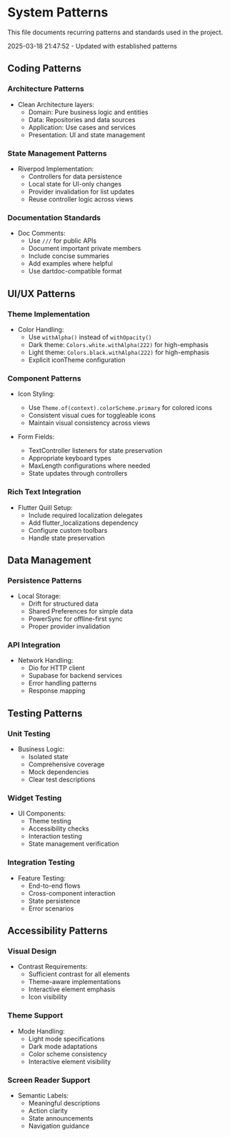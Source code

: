 # System Patterns

This file documents recurring patterns and standards used in the project.

2025-03-18 21:47:52 - Updated with established patterns

## Coding Patterns

### Architecture Patterns
* Clean Architecture layers:
  - Domain: Pure business logic and entities
  - Data: Repositories and data sources
  - Application: Use cases and services
  - Presentation: UI and state management

### State Management Patterns
* Riverpod Implementation:
  - Controllers for data persistence
  - Local state for UI-only changes
  - Provider invalidation for list updates
  - Reuse controller logic across views

### Documentation Standards
* Doc Comments:
  - Use `///` for public APIs
  - Document important private members
  - Include concise summaries
  - Add examples where helpful
  - Use dartdoc-compatible format

## UI/UX Patterns

### Theme Implementation
* Color Handling:
  - Use `withAlpha()` instead of `withOpacity()`
  - Dark theme: `Colors.white.withAlpha(222)` for high-emphasis
  - Light theme: `Colors.black.withAlpha(222)` for high-emphasis
  - Explicit iconTheme configuration

### Component Patterns
* Icon Styling:
  - Use `Theme.of(context).colorScheme.primary` for colored icons
  - Consistent visual cues for toggleable icons
  - Maintain visual consistency across views

* Form Fields:
  - TextController listeners for state preservation
  - Appropriate keyboard types
  - MaxLength configurations where needed
  - State updates through controllers

### Rich Text Integration
* Flutter Quill Setup:
  - Include required localization delegates
  - Add flutter_localizations dependency
  - Configure custom toolbars
  - Handle state preservation

## Data Management

### Persistence Patterns
* Local Storage:
  - Drift for structured data
  - Shared Preferences for simple data
  - PowerSync for offline-first sync
  - Proper provider invalidation

### API Integration
* Network Handling:
  - Dio for HTTP client
  - Supabase for backend services
  - Error handling patterns
  - Response mapping

## Testing Patterns

### Unit Testing
* Business Logic:
  - Isolated state
  - Comprehensive coverage
  - Mock dependencies
  - Clear test descriptions

### Widget Testing
* UI Components:
  - Theme testing
  - Accessibility checks
  - Interaction testing
  - State management verification

### Integration Testing
* Feature Testing:
  - End-to-end flows
  - Cross-component interaction
  - State persistence
  - Error scenarios

## Accessibility Patterns

### Visual Design
* Contrast Requirements:
  - Sufficient contrast for all elements
  - Theme-aware implementations
  - Interactive element emphasis
  - Icon visibility

### Theme Support
* Mode Handling:
  - Light mode specifications
  - Dark mode adaptations
  - Color scheme consistency
  - Interactive element visibility

### Screen Reader Support
* Semantic Labels:
  - Meaningful descriptions
  - Action clarity
  - State announcements
  - Navigation guidance